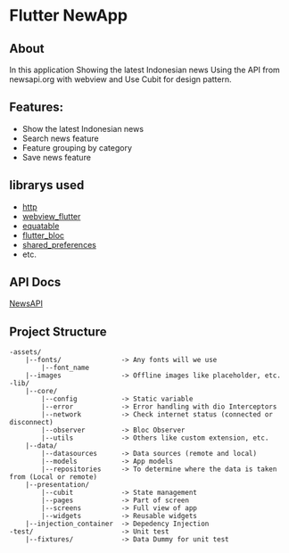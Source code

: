 # Flutter NewApp

## About

In this application Showing the latest Indonesian news Using the API from newsapi.org with webview and Use Cubit for design pattern.

## Features:
- Show the latest Indonesian news
- Search news feature
- Feature grouping by category
- Save news feature

## librarys used
- [http](https://pub.dev/packages/http)
- [webview_flutter](https://pub.dev/packages/webview_flutter)
- [equatable](https://pub.dev/packages/equatable)
- [flutter_bloc](https://pub.dev/packages/flutter_bloc)
- [shared_preferences](https://pub.dev/packages/shared_preferences)
- etc.

## API Docs
[NewsAPI](https://newsapi.org/docs)

## Project Structure
```
-assets/
    |--fonts/               -> Any fonts will we use
        |--font_name
    |--images               -> Offline images like placeholder, etc.
-lib/
    |--core/
        |--config           -> Static variable
        |--error            -> Error handling with dio Interceptors
        |--network          -> Check internet status (connected or disconnect)
        |--observer         -> Bloc Observer
        |--utils            -> Others like custom extension, etc.
    |--data/
        |--datasources      -> Data sources (remote and local)
        |--models           -> App models
        |--repositories     -> To determine where the data is taken from (Local or remote)
    |--presentation/
        |--cubit            -> State management
        |--pages            -> Part of screen
        |--screens          -> Full view of app
        |--widgets          -> Reusable widgets
    |--injection_container  -> Depedency Injection
-test/                      -> Unit test
    |--fixtures/            -> Data Dummy for unit test
```
